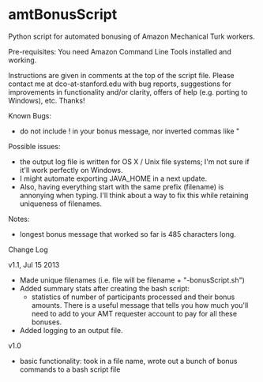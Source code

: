amtBonusScript
==============

Python script for automated bonusing of Amazon Mechanical Turk workers.

Pre-requisites: You need Amazon Command Line Tools installed and working.

Instructions are given in comments at the top of the script file. Please contact me at dco-at-stanford.edu with bug reports, suggestions for improvements in functionality and/or clarity, offers of help (e.g. porting to Windows), etc. Thanks!

Known Bugs:
  - do not include ! in your bonus message, nor inverted commas like "


Possible issues:
  - the output log file is written for OS X / Unix file systems; I'm not sure if it'll work perfectly on Windows.
  - I might automate exporting JAVA_HOME in a next update.
  - Also, having everything start with the same prefix (filename) is annonying when typing. I'll think about a way to fix this while retaining uniqueness of filenames.


Notes:
  - longest bonus message that worked so far is 485 characters long.




Change Log

v1.1, Jul 15 2013
 - Made unique filenames (i.e. file will be filename + "-bonusScript.sh")
 - Added summary stats after creating the bash script:
    - statistics of number of participants processed and their bonus amounts. There is a useful message that tells you how much you'll need to add to your AMT requester account to pay for all these bonuses.
 - Added logging to an output file. 

v1.0
 - basic functionality: took in a file name, wrote out a bunch of bonus commands to a bash script file

